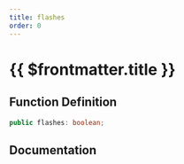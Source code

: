 ```yaml
---
title: flashes
order: 0
---
```


# {{ $frontmatter.title }}

## Function Definition

```ts
public flashes: boolean;
```

## Documentation

<!--@include: ./parts/flashes.md-->
